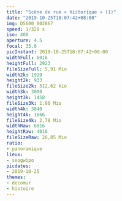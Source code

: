 ```yaml
---
title: "Scène de rue « historique » (1)"
date: "2019-10-25T18:07:42+08:00"
img: D5600_002867
speed: 1/320 s
iso: 400
aperture: 4.5
focal: 35.0
picInstant: 2019-10-25T18:07:42+08:00
widthFull: 6016
heightFull: 2923
fileSizeFull: 5,91 Mio
width2k: 1920
height2k: 933
fileSize2k: 512,62 kio
width3k: 3000
height3k: 1458
fileSize3k: 1,80 Mio
width4k: 3840
height4k: 1866
fileSize4k: 2,78 Mio
widthRaw: 6016
heightRaw: 4016
fileSizeRaw: 26,85 Mio
ratio:
- panoramique
lieux:
- seogwipo
picdates:
- 2019-10-25
themes:
- decomur
- histoire
---
```


